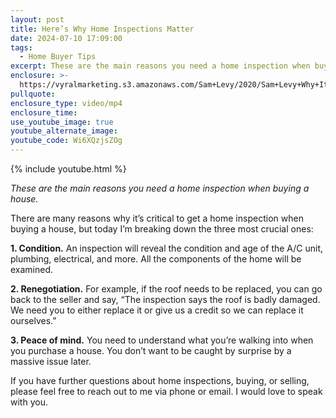 ```yaml
---
layout: post
title: Here’s Why Home Inspections Matter
date: 2024-07-10 17:09:00
tags:
  - Home Buyer Tips
excerpt: These are the main reasons you need a home inspection when buying a house.
enclosure: >-
  https://vyralmarketing.s3.amazonaws.com/Sam+Levy/2020/Sam+Levy+Why+It's+Important+To+Get+a+Home+Inspection+with+captions.mp4
pullquote:
enclosure_type: video/mp4
enclosure_time:
use_youtube_image: true
youtube_alternate_image:
youtube_code: Wi6XQzjsZOg
---
```

{% include youtube.html %}

*These are the main reasons you need a home inspection when buying a house.*

There are many reasons why it’s critical to get a home inspection when buying a house, but today I’m breaking down the three most crucial ones:

**1\. Condition.** An inspection will reveal the condition and age of the A/C unit, plumbing, electrical, and more. All the components of the home will be examined.&nbsp;

**2\. Renegotiation.** For example, if the roof needs to be replaced, you can go back to the seller and say, “The inspection says the roof is badly damaged. We need you to either replace it or give us a credit so we can replace it ourselves.”&nbsp;

**3\. Peace of mind.** You need to understand what you’re walking into when you purchase a house. You don’t want to be caught by surprise by a massive issue later.&nbsp;

If you have further questions about home inspections, buying, or selling, please feel free to reach out to me via phone or email. I would love to speak with you.